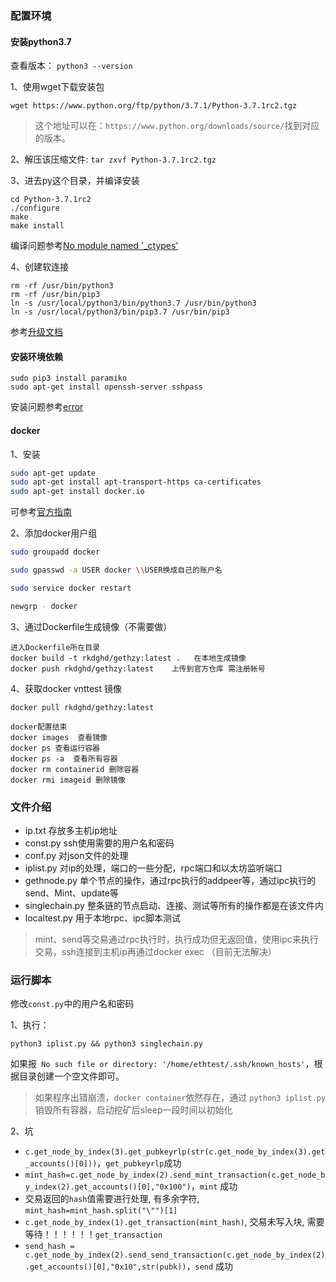 ### 配置环境

#### 安装python3.7

查看版本： `python3 --version`

1、使用wget下载安装包
```
wget https://www.python.org/ftp/python/3.7.1/Python-3.7.1rc2.tgz
```
> 这个地址可以在：`https://www.python.org/downloads/source/`找到对应的版本。

2、解压该压缩文件: `tar zxvf Python-3.7.1rc2.tgz`

3、进去py这个目录，并编译安装
```
cd Python-3.7.1rc2
./configure
make
make install
```
编译问题参考[No module named '_ctypes'](https://blog.csdn.net/wang725/article/details/79905612)

4、创建软连接
```
rm -rf /usr/bin/python3
rm -rf /usr/bin/pip3
ln -s /usr/local/python3/bin/python3.7 /usr/bin/python3
ln -s /usr/local/python3/bin/pip3.7 /usr/bin/pip3
```

参考[升级文档](https://www.cnblogs.com/wongyi/p/9824236.html)

#### 安装环境依赖

```
sudo pip3 install paramiko
sudo apt-get install openssh-server sshpass
```
安装问题参考[error](https://blog.csdn.net/zxd675816777/article/details/39119767)

#### docker
1、安装
```sh
sudo apt-get update
sudo apt-get install apt-transport-https ca-certificates
sudo apt-get install docker.io
````
可参考[官方指南](https://docs.docker.com/install/linux/docker-ce/ubuntu/)

2、添加docker用户组
```sh
sudo groupadd docker

sudo gpasswd -a USER docker \\USER换成自己的账户名

sudo service docker restart

newgrp - docker

```

3、通过Dockerfile生成镜像（不需要做）
```
进入Dockerfile所在目录
docker build -t rkdghd/gethzy:latest .   在本地生成镜像
docker push rkdghd/gethzy:latest    上传到官方仓库 需注册帐号
```

4、获取docker  vnttest 镜像
```
docker pull rkdghd/gethzy:latest

docker配置结束   
docker images  查看镜像
docker ps 查看运行容器
docker ps -a  查看所有容器
docker rm containerid 删除容器
docker rmi imageid 删除镜像
```

### 文件介绍
* ip.txt  存放多主机ip地址
* const.py  ssh使用需要的用户名和密码
* conf.py   对json文件的处理
* iplist.py   对ip的处理，端口的一些分配，rpc端口和以太坊监听端口
* gethnode.py   单个节点的操作，通过rpc执行的addpeer等，通过ipc执行的send、Mint、update等
* singlechain.py   整条链的节点启动、连接、测试等所有的操作都是在该文件内
* localtest.py   用于本地rpc、ipc脚本测试

> mint、send等交易通过rpc执行时，执行成功但无返回值，使用ipc来执行交易，ssh连接到主机ip再通过docker exec （目前无法解决）

### 运行脚本
修改`const.py`中的用户名和密码

1、执行：
```
python3 iplist.py && python3 singlechain.py
```
如果报` No such file or directory: '/home/ethtest/.ssh/known_hosts'`，根据目录创建一个空文件即可。

> 如果程序出错崩溃，`docker container`依然存在，通过 `python3 iplist.py`销毁所有容器，启动挖矿后sleep一段时间以初始化

2、坑
* `c.get_node_by_index(3).get_pubkeyrlp(str(c.get_node_by_index(3).get_accounts()[0]))`，`get_pubkeyrlp`成功
* `mint_hash=c.get_node_by_index(2).send_mint_transaction(c.get_node_by_index(2).get_accounts()[0],"0x100")`，`mint` 成功
* 交易返回的`hash`值需要进行处理, 有多余字符, `mint_hash=mint_hash.split("\"")[1]`
* `c.get_node_by_index(1).get_transaction(mint_hash)`, 交易未写入块, 需要等待！！！！！！`get_transaction`
* `send_hash = c.get_node_by_index(2).send_send_transaction(c.get_node_by_index(2).get_accounts()[0],"0x10",str(pubk))`，`send` 成功
